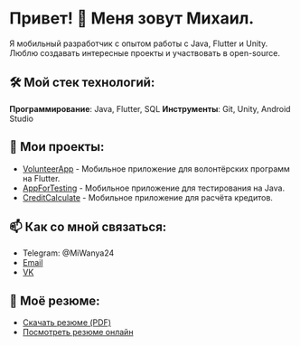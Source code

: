 # Привет! 👋 Меня зовут Михаил.

Я мобильный разработчик с опытом работы с Java, Flutter и Unity. Люблю создавать интересные проекты и участвовать в open-source.

## 🛠️ Мой стек технологий:
**Программирование**:	Java, Flutter, SQL
**Инструменты**:	Git, Unity, Android Studio


## 📂 Мои проекты:
- [VolunteerApp](https://github.com/MiWanya/Volunteer) - Мобильное приложение для волонтёрских программ на Flutter.
- [AppForTesting](https://github.com/MiWanya/task-manager) - Мобильное приложение для тестирования на Java.
- [CreditCalculate](https://github.com/MiWanya/Calculate_Credits) - Мобильное приложение для расчёта кредитов.

## 📫 Как со мной связаться:
- Telegram: @MiWanya24
- [Email](mailto:miwanyalv@vk.com)
- [VK](https://vk.com/miwanyalv)

## 📄 Моё резюме:
- [Скачать резюме (PDF)](resume.pdf)
- [Посмотреть резюме онлайн](https://krasnodar.hh.ru/resume/d8076eddff0c6931ae0039ed1f6d454b746831)
